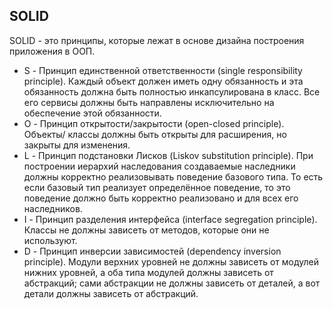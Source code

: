 ## SOLID

SOLID - это принципы, которые лежат в основе дизайна построения приложения в ООП.

- S - Принцип единственной ответственности (single responsibility principle). 
            Каждый объект должен иметь одну обязанность и эта обязанность должна быть полностью инкапсулирована в класс. 
            Все его сервисы должны быть направлены исключительно на обеспечение этой обязанности.
- O - Принцип открытости/закрытости (open-closed principle).
            Объекты/ классы должны быть открыты для расширения, но закрыты для изменения.
- L - Принцип подстановки Лисков (Liskov substitution principle).
            При построении иерархий наследования создаваемые наследники должны корректно реализовывать поведение базового типа. 
            То есть если базовый тип реализует определённое поведение, то это поведение должно быть корректно реализовано и для всех его наследников.
- I - Принцип разделения интерфейса (interface segregation principle).
            Классы не должны зависеть от методов, которые они не используют.
- D - Принцип инверсии зависимостей (dependency inversion principle).
            Модули верхних уровней не должны зависеть от модулей нижних уровней, а оба типа модулей должны зависеть от абстракций; сами абстракции не должны зависеть от             деталей, а вот детали должны зависеть от абстракций.

